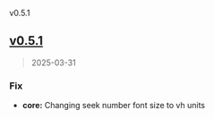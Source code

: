 
v0.5.1
## [v0.5.1](https://git.aleyoscar.com/emet/eplayer/compare/v0.5.0...v0.5.1)

> 2025-03-31

### Fix

* **core:** Changing seek number font size to vh units

